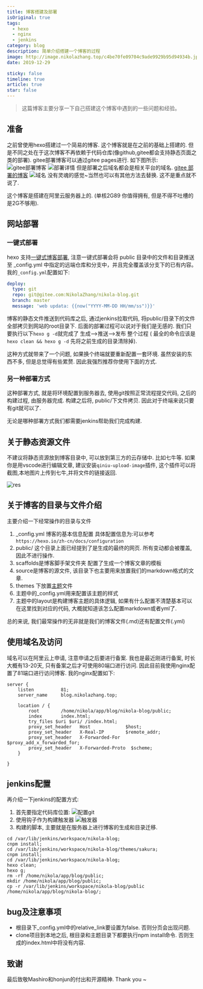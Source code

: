 ```yaml
---
title: 博客搭建及部署
isOriginal: true
tags:
  - hexo
  - nginx
  - jenkins
category: blog
description: 简单介绍搭建一个博客的过程
image: http://image.nikolazhang.top/c4be70fe09704c9ade9929b95d94934b.jpg
date: 2019-12-29

sticky: false
timeline: true
article: true
star: false
---
```



> 这篇博客主要分享一下自己搭建这个博客中遇到的一些问题和经验。

## 准备

之前曾使用hexo搭建过一个简易的博客. 这个博客就是在之前的基础上搭建的. 但是不同之处在于这次博客不再依赖于代码仓库(像github,gitee都会支持静态页面之类的部署).
gitee部署博客可以通过gitee pages进行. 如下图所示:
![gitee部署博客](http://image.nikolazhang.top/20191229173723.png)
![部署详情](http://image.nikolazhang.top/20191229173845.png)
但是部署之后域名都会是相关平台的域名.
[gitee 部署的博客](https://nikolazhang.gitee.io/nikola-blog/)
![域名](http://image.nikolazhang.top/20191229174157.png)
没有灵魂的感觉~当然也可以有其他方法去替换. 这不是重点就不说了.

这个博客是搭建在阿里云服务器上的. (单核2G89 你值得拥有, 但是不得不吐槽的是2G不够用).

## 网站部署

### 一键式部署

hexo 支持[一键式博客部署](https://hexo.io/zh-cn/docs/one-command-deployment),
注意一键式部署会将 public 目录中的文件和目录推送至 _config.yml 中指定的远端仓库和分支中，并且完全覆盖该分支下的已有内容。
我的`_config.yml`配置如下:

```yml
deploy:
  type: git
  repo: git@gitee.com:NikolaZhang/nikola-blog.git
  branch: master
  message: 'web updata: {{now("YYYY-MM-DD HH/mm/ss")}}'
```

博客的静态文件推送到代码库之后, 通过jenkins拉取代码, 将public/目录下的文件全部拷贝到网站的root目录下. 后面的部署过程可以说对于我们是无感的.
我们只要执行以下`hexo g -d`就完成了 生成-->推送-->发布 整个过程 (
最全的命令应该是`hexo clean && hexo g -d` 先将之前生成的目录清除掉).

这种方式就带来了一个问题, 如果换个终端就要重新配置一套环境. 虽然安装的东西不多, 但是总觉得有些累赘.
因此我强烈推荐你使用下面的方式.

### 另一种部署方式

这种部署方式, 就是将环境配置到服务器去, 使用git按照正常流程提交代码, 之后的构建过程, 由服务器完成. 构建之后将, public/下文件拷贝.
因此对于终端来说只要有git就可以了.

无论是哪种部署方式我们都需要jenkins帮助我们完成构建.

## 关于静态资源文件

不建议将静态资源放到博客目录中, 可以放到第三方的云存储中. 比如七牛等.
如果你是用vscode进行编辑文章, 建议安装`qiniu-upload-image`插件, 这个插件可以将截图,本地图片上传到七牛,并将文件的链接返回.

![res](http://image.nikolazhang.top/res.gif)

## 关于博客的目录与文件介绍

主要介绍一下经常操作的目录与文件

1. _config.yml 博客的基本信息配置
  具体配置信息为:可以参考`https://hexo.io/zh-cn/docs/configuration`
2. public/ 这个目录上面已经提到了是生成的最终的网页. 所有变动都会被覆盖, 因此不进行操作.
3. scaffolds是博客脚手架文件夹 配置了生成一个博客文章的模板
4. source是博客的源文件, 该目录下也主要用来放置我们的markdown格式的文章.
5. themes 下放置[主题](https://hexo.io/zh-cn/docs/themes)文件
6. 主题中的_config.yml用来配置该主题的样式
7. 主题中的layout是构建博客主题的具体逻辑, 如果有什么配置不清楚基本可以在这里找到对应的代码, 大概就知道该怎么配置markdown或者yml了.

总的来说, 我们最常操作的无非就是我们的博客文件(.md)还有配置文件(.yml)

## 使用域名及访问

域名可以在阿里云上申请, 注意申请之后要进行备案. 我也是最近刚进行备案, 时长大概有13-20天, 只有备案之后才可使用80端口进行访问. 因此目前我使用nginx配置了81端口进行访问博客. 我的nginx配置如下:

```shell
server {
    listen          81;
    server_name     blog.nikolazhang.top;

    location / {
        root        /home/nikola/app/blog/nikola-blog/public;
        index       index.html;
        try_files $uri $uri/ /index.html;
        proxy_set_header   Host             $host;
        proxy_set_header   X-Real-IP        $remote_addr;
        proxy_set_header   X-Forwarded-For  $proxy_add_x_forwarded_for;
        proxy_set_header   X-Forwarded-Proto  $scheme;
    }

}
```

## jenkins配置

再介绍一下jenkins的配置方式:

1. 首先要指定代码库位置:
![配置git](http://image.nikolazhang.top/20191229200856.png)
2. 使用钩子作为构建触发器
![触发器](http://image.nikolazhang.top/20191229201112.png)
3. 构建的脚本, 主要就是在服务器上进行博客的生成和目录迁移.

  ```shell
  cd /var/lib/jenkins/workspace/nikola-blog;
  cnpm install;
  cd /var/lib/jenkins/workspace/nikola-blog/themes/sakura;
  cnpm install;
  cd /var/lib/jenkins/workspace/nikola-blog;
  hexo clean;
  hexo g;
  rm -rf /home/nikola/app/blog/public;
  mkdir /home/nikola/app/blog/public;
  cp -r /var/lib/jenkins/workspace/nikola-blog/public /home/nikola/app/blog/nikola-blog/;
  ```

## bug及注意事项

- 根目录下_config.yml中的relative_link要设置为false. 否则分页会出现问题.
- clone项目到本地之后, 根目录和主题目录下都要执行npm install命令. 否则生成的index.html中将没有内容.

## 致谢

最后致敬Mashiro和honjun的付出和开源精神. Thank you ~
